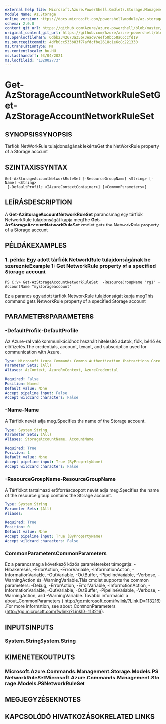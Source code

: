 ```yaml
---
external help file: Microsoft.Azure.PowerShell.Cmdlets.Storage.Management.dll-Help.xml
Module Name: Az.Storage
online version: https://docs.microsoft.com/powershell/module/az.storage/get-azstorageaccountnetworkruleset
schema: 2.0.0
content_git_url: https://github.com/Azure/azure-powershell/blob/master/src/Storage/Storage.Management/help/Get-AzStorageAccountNetworkRuleSet.md
original_content_git_url: https://github.com/Azure/azure-powershell/blob/master/src/Storage/Storage.Management/help/Get-AzStorageAccountNetworkRuleSet.md
ms.openlocfilehash: 6dbb2342673a35b73ead97eef50bc58a65ccfd19
ms.sourcegitcommit: 4dfb0cc533b83f77afdcfbe2618c1e6c8d221330
ms.translationtype: MT
ms.contentlocale: hu-HU
ms.lasthandoff: 03/04/2021
ms.locfileid: "102002773"
---
```

# <span data-ttu-id="8f2b9-101">Get-AzStorageAccountNetworkRuleSet</span><span class="sxs-lookup"><span data-stu-id="8f2b9-101">Get-AzStorageAccountNetworkRuleSet</span></span>

## <span data-ttu-id="8f2b9-102">SYNOPSIS</span><span class="sxs-lookup"><span data-stu-id="8f2b9-102">SYNOPSIS</span></span>
<span data-ttu-id="8f2b9-103">Tárfiók NetWorkRule tulajdonságának lekérte</span><span class="sxs-lookup"><span data-stu-id="8f2b9-103">Get the NetWorkRule property of a Storage account</span></span>

## <span data-ttu-id="8f2b9-104">SZINTAXIS</span><span class="sxs-lookup"><span data-stu-id="8f2b9-104">SYNTAX</span></span>

```
Get-AzStorageAccountNetworkRuleSet [-ResourceGroupName] <String> [-Name] <String>
 [-DefaultProfile <IAzureContextContainer>] [<CommonParameters>]
```

## <span data-ttu-id="8f2b9-105">LEÍRÁS</span><span class="sxs-lookup"><span data-stu-id="8f2b9-105">DESCRIPTION</span></span>
<span data-ttu-id="8f2b9-106">A **Get-AzStorageAccountNetworkRuleSet** parancsmag egy tárfiók NetworkRule tulajdonságát kapja meg</span><span class="sxs-lookup"><span data-stu-id="8f2b9-106">The **Get-AzStorageAccountNetworkRuleSet** cmdlet gets the NetworkRule property of a Storage account</span></span>

## <span data-ttu-id="8f2b9-107">PÉLDÁK</span><span class="sxs-lookup"><span data-stu-id="8f2b9-107">EXAMPLES</span></span>

### <span data-ttu-id="8f2b9-108">1. példa: Egy adott tárfiók NetworkRule tulajdonságának be szereznie</span><span class="sxs-lookup"><span data-stu-id="8f2b9-108">Example 1: Get NetworkRule property of a specified Storage account</span></span>
```
PS C:\> Get-AzStorageAccountNetworkRuleSet  -ResourceGroupName "rg1" -AccountName "mystorageaccount"
```

<span data-ttu-id="8f2b9-109">Ez a parancs egy adott tárfiók NetworkRule tulajdonságát kapja meg</span><span class="sxs-lookup"><span data-stu-id="8f2b9-109">This command gets NetworkRule property of a specified Storage account</span></span>

## <span data-ttu-id="8f2b9-110">PARAMETERS</span><span class="sxs-lookup"><span data-stu-id="8f2b9-110">PARAMETERS</span></span>

### <span data-ttu-id="8f2b9-111">-DefaultProfile</span><span class="sxs-lookup"><span data-stu-id="8f2b9-111">-DefaultProfile</span></span>
<span data-ttu-id="8f2b9-112">Az Azure-ral való kommunikációhoz használt hitelesítő adatok, fiók, bérlő és előfizetés.</span><span class="sxs-lookup"><span data-stu-id="8f2b9-112">The credentials, account, tenant, and subscription used for communication with Azure.</span></span>

```yaml
Type: Microsoft.Azure.Commands.Common.Authentication.Abstractions.Core.IAzureContextContainer
Parameter Sets: (All)
Aliases: AzContext, AzureRmContext, AzureCredential

Required: False
Position: Named
Default value: None
Accept pipeline input: False
Accept wildcard characters: False
```

### <span data-ttu-id="8f2b9-113">-Name</span><span class="sxs-lookup"><span data-stu-id="8f2b9-113">-Name</span></span>
<span data-ttu-id="8f2b9-114">A Tárfiók nevét adja meg.</span><span class="sxs-lookup"><span data-stu-id="8f2b9-114">Specifies the name of the Storage account.</span></span>

```yaml
Type: System.String
Parameter Sets: (All)
Aliases: StorageAccountName, AccountName

Required: True
Position: 1
Default value: None
Accept pipeline input: True (ByPropertyName)
Accept wildcard characters: False
```

### <span data-ttu-id="8f2b9-115">-ResourceGroupName</span><span class="sxs-lookup"><span data-stu-id="8f2b9-115">-ResourceGroupName</span></span>
<span data-ttu-id="8f2b9-116">A Tárfiókot tartalmazó erőforráscsoport nevét adja meg.</span><span class="sxs-lookup"><span data-stu-id="8f2b9-116">Specifies the name of the resource group contains the Storage account.</span></span>

```yaml
Type: System.String
Parameter Sets: (All)
Aliases:

Required: True
Position: 0
Default value: None
Accept pipeline input: True (ByPropertyName)
Accept wildcard characters: False
```

### <span data-ttu-id="8f2b9-117">CommonParameters</span><span class="sxs-lookup"><span data-stu-id="8f2b9-117">CommonParameters</span></span>
<span data-ttu-id="8f2b9-118">Ez a parancsmag a következő közös paramétereket támogatja: -Hibakeresés, -ErrorAction, -ErrorVariable, -InformationAction, -InformationVariable, -OutVariable, -OutBuffer, -PipelineVariable, -Verbose, -WarningAction és -WarningVariable.</span><span class="sxs-lookup"><span data-stu-id="8f2b9-118">This cmdlet supports the common parameters: -Debug, -ErrorAction, -ErrorVariable, -InformationAction, -InformationVariable, -OutVariable, -OutBuffer, -PipelineVariable, -Verbose, -WarningAction, and -WarningVariable.</span></span> <span data-ttu-id="8f2b9-119">További információt a about_CommonParameters ( http://go.microsoft.com/fwlink/?LinkID=113216) .</span><span class="sxs-lookup"><span data-stu-id="8f2b9-119">For more information, see about_CommonParameters (http://go.microsoft.com/fwlink/?LinkID=113216).</span></span>

## <span data-ttu-id="8f2b9-120">INPUTS</span><span class="sxs-lookup"><span data-stu-id="8f2b9-120">INPUTS</span></span>

### <span data-ttu-id="8f2b9-121">System.String</span><span class="sxs-lookup"><span data-stu-id="8f2b9-121">System.String</span></span>

## <span data-ttu-id="8f2b9-122">KIMENETEK</span><span class="sxs-lookup"><span data-stu-id="8f2b9-122">OUTPUTS</span></span>

### <span data-ttu-id="8f2b9-123">Microsoft.Azure.Commands.Management.Storage.Models.PSNetworkRuleSet</span><span class="sxs-lookup"><span data-stu-id="8f2b9-123">Microsoft.Azure.Commands.Management.Storage.Models.PSNetworkRuleSet</span></span>

## <span data-ttu-id="8f2b9-124">MEGJEGYZÉSEK</span><span class="sxs-lookup"><span data-stu-id="8f2b9-124">NOTES</span></span>

## <span data-ttu-id="8f2b9-125">KAPCSOLÓDÓ HIVATKOZÁSOK</span><span class="sxs-lookup"><span data-stu-id="8f2b9-125">RELATED LINKS</span></span>
